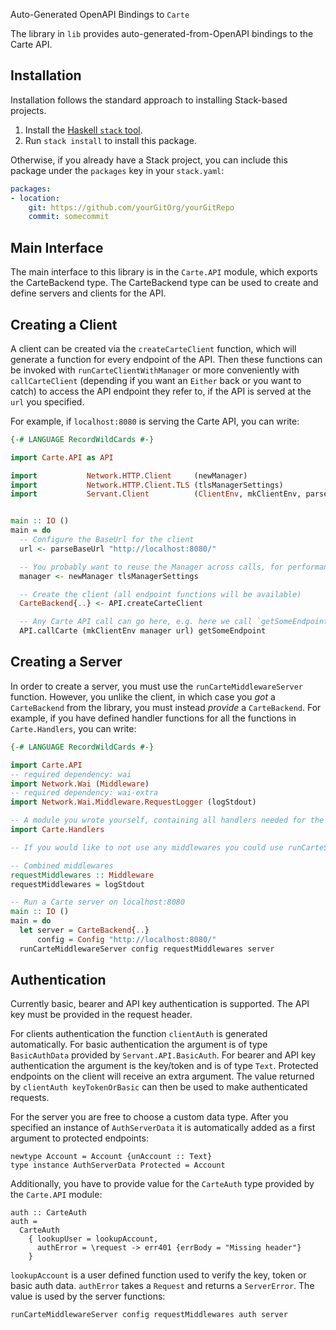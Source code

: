  Auto-Generated OpenAPI Bindings to `Carte`

The library in `lib` provides auto-generated-from-OpenAPI bindings to the Carte API.

## Installation

Installation follows the standard approach to installing Stack-based projects.

1. Install the [Haskell `stack` tool](http://docs.haskellstack.org/en/stable/README).
2. Run `stack install` to install this package.

Otherwise, if you already have a Stack project, you can include this package under the `packages` key in your `stack.yaml`:
```yaml
packages:
- location:
    git: https://github.com/yourGitOrg/yourGitRepo
    commit: somecommit
```

## Main Interface

The main interface to this library is in the `Carte.API` module, which exports the CarteBackend type. The CarteBackend
type can be used to create and define servers and clients for the API.

## Creating a Client

A client can be created via the `createCarteClient` function, which will generate a function for every endpoint of the API.
Then these functions can be invoked with `runCarteClientWithManager` or more conveniently with `callCarteClient`
(depending if you want an `Either` back or you want to catch) to access the API endpoint they refer to, if the API is served
at the `url` you specified.

For example, if `localhost:8080` is serving the Carte API, you can write:

```haskell
{-# LANGUAGE RecordWildCards #-}

import Carte.API as API

import           Network.HTTP.Client     (newManager)
import           Network.HTTP.Client.TLS (tlsManagerSettings)
import           Servant.Client          (ClientEnv, mkClientEnv, parseBaseUrl)


main :: IO ()
main = do
  -- Configure the BaseUrl for the client
  url <- parseBaseUrl "http://localhost:8080/"

  -- You probably want to reuse the Manager across calls, for performance reasons
  manager <- newManager tlsManagerSettings

  -- Create the client (all endpoint functions will be available)
  CarteBackend{..} <- API.createCarteClient

  -- Any Carte API call can go here, e.g. here we call `getSomeEndpoint`
  API.callCarte (mkClientEnv manager url) getSomeEndpoint
```

## Creating a Server

In order to create a server, you must use the `runCarteMiddlewareServer` function. However, you unlike the client, in which case you *got* a `CarteBackend`
from the library, you must instead *provide* a `CarteBackend`. For example, if you have defined handler functions for all the
functions in `Carte.Handlers`, you can write:

```haskell
{-# LANGUAGE RecordWildCards #-}

import Carte.API
-- required dependency: wai
import Network.Wai (Middleware)
-- required dependency: wai-extra
import Network.Wai.Middleware.RequestLogger (logStdout)

-- A module you wrote yourself, containing all handlers needed for the CarteBackend type.
import Carte.Handlers

-- If you would like to not use any middlewares you could use runCarteServer instead

-- Combined middlewares
requestMiddlewares :: Middleware
requestMiddlewares = logStdout

-- Run a Carte server on localhost:8080
main :: IO ()
main = do
  let server = CarteBackend{..}
      config = Config "http://localhost:8080/"
  runCarteMiddlewareServer config requestMiddlewares server
```

## Authentication

Currently basic, bearer and API key authentication is supported. The API key must be provided
in the request header.

For clients authentication the function `clientAuth` is generated automatically. For basic
authentication the argument is of type `BasicAuthData` provided by `Servant.API.BasicAuth`.
For bearer and API key authentication the argument is the key/token and is of type `Text`.
Protected endpoints on the client will receive an extra argument. The value returned by
`clientAuth keyTokenOrBasic` can then be used to make authenticated requests.

For the server you are free to choose a custom data type. After you specified an instance of
`AuthServerData` it is automatically added as a first argument to protected endpoints:

```
newtype Account = Account {unAccount :: Text}
type instance AuthServerData Protected = Account
```

Additionally, you have to provide value for the `CarteAuth` type provided by the
`Carte.API` module:

```
auth :: CarteAuth
auth =
  CarteAuth
    { lookupUser = lookupAccount,
      authError = \request -> err401 {errBody = "Missing header"}
    }
```

`lookupAccount` is a user defined function used to verify the key, token or basic auth data.
`authError` takes a `Request` and returns a `ServerError`. The value is used by the server
functions:

```
runCarteMiddlewareServer config requestMiddlewares auth server
```
